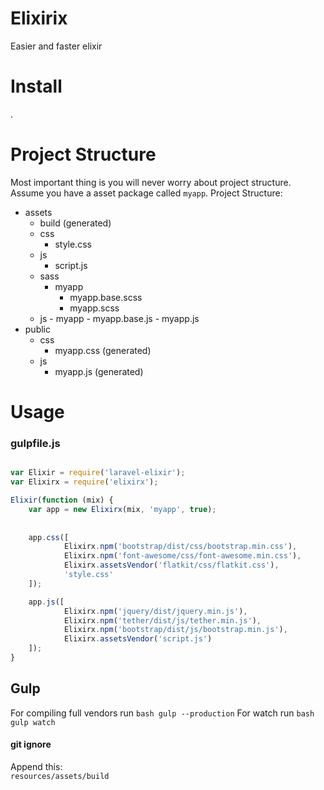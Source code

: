 # Elixirix
Easier and faster elixir

# Install

.

# Project Structure

Most important thing is you will never worry about project structure. Assume you have a asset package called `myapp`.
Project Structure:

- assets
    - build (generated)
    - css
        - style.css
    - js
        - script.js
    - sass
        - myapp
            - myapp.base.scss
            - myapp.scss
    - js
           - myapp
               - myapp.base.js
               - myapp.js
- public
    - css
        - myapp.css (generated)
    - js
        - myapp.js (generated)
    

# Usage

### gulpfile.js

```javascript

var Elixir = require('laravel-elixir');
var Elixirx = require('elixirx');

Elixir(function (mix) {
    var app = new Elixirx(mix, 'myapp', true);
    
    
    app.css([
            Elixirx.npm('bootstrap/dist/css/bootstrap.min.css'),
            Elixirx.npm('font-awesome/css/font-awesome.min.css'),
            Elixirx.assetsVendor('flatkit/css/flatkit.css'),
            'style.css'
    ]);

    app.js([
            Elixirx.npm('jquery/dist/jquery.min.js'),
            Elixirx.npm('tether/dist/js/tether.min.js'),
            Elixirx.npm('bootstrap/dist/js/bootstrap.min.js'),
            Elixirx.assetsVendor('script.js')
    ]);
}

```

## Gulp
For compiling full vendors run ```bash gulp --production```
For watch run ```bash gulp watch```

#### git ignore
Append this:   
```resources/assets/build```
